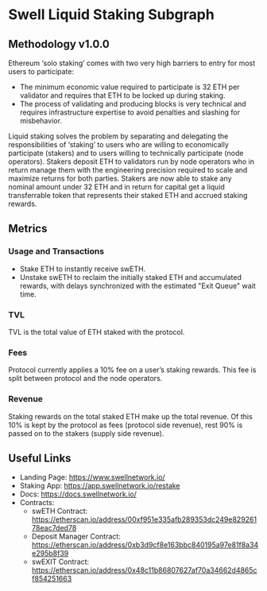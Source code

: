 # Swell Liquid Staking Subgraph

## Methodology v1.0.0

Ethereum ‘solo staking’ comes with two very high barriers to entry for most users to participate:

- The minimum economic value required to participate is 32 ETH per validator and requires that ETH to be locked up during staking.
- The process of validating and producing blocks is very technical and requires infrastructure expertise to avoid penalties and slashing for misbehavior.

Liquid staking solves the problem by separating and delegating the responsibilities of ‘staking’ to users who are willing to economically participate (stakers) and to users willing to technically participate (node operators). Stakers deposit ETH to validators run by node operators who in return manage them with the engineering precision required to scale and maximize returns for both parties.
Stakers are now able to stake any nominal amount under 32 ETH and in return for capital get a liquid transferrable token that represents their staked ETH and accrued staking rewards.

## Metrics

### Usage and Transactions

- Stake ETH to instantly receive swETH.
- Unstake swETH to reclaim the initially staked ETH and accumulated rewards, with delays synchronized with the estimated "Exit Queue" wait time.

### TVL

TVL is the total value of ETH staked with the protocol.

### Fees

Protocol currently applies a 10% fee on a user’s staking rewards. This fee is split between protocol and the node operators.

### Revenue

Staking rewards on the total staked ETH make up the total revenue.
Of this 10% is kept by the protocol as fees (protocol side revenue), rest 90% is passed on to the stakers (supply side revenue).

## Useful Links

- Landing Page: https://www.swellnetwork.io/
- Staking App: https://app.swellnetwork.io/restake
- Docs: https://docs.swellnetwork.io/
- Contracts:
  - swETH Contract: https://etherscan.io/address/00xf951e335afb289353dc249e82926178eac7ded78
  - Deposit Manager Contract: https://etherscan.io/address/0xb3d9cf8e163bbc840195a97e81f8a34e295b8f39
  - swEXIT Contract: https://etherscan.io/address/0x48c11b86807627af70a34662d4865cf854251663

